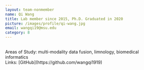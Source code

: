 ```yaml
---
layout: team-nonmember
name: Qi Wang
title: Lab member since 2015, Ph.D. Graduated in 2020
picture: /images/profile/qi-wang.jpg
email: wangqi19@msu.edu
category: 8
---
```


<br/>
Areas of Study: multi-modality data fusion, limnology, biomedical informatics
<br/>
Links: [GitHub](https://github.com/wangqi1919)
